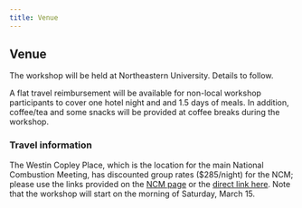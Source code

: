 ```yaml
---
title: Venue
---
```


## Venue

The workshop will be held at Northeastern University. Details to follow.

A flat travel reimbursement will be available for non-local workshop participants to cover one hotel night and and 1.5 days of meals. In addition, coffee/tea and some snacks will be provided at coffee breaks during the workshop.

### Travel information

The Westin Copley Place, which is the location for the main National Combustion Meeting, has discounted group rates ($285/night) for the NCM; please use the links provided on the [NCM page](https://combustioninstitute.wixsite.com/14th-usncm/travel) or the [direct link here](https://book.passkey.com/event/50805700/owner/251/home). Note that the workshop will start on the morning of Saturday, March 15.

